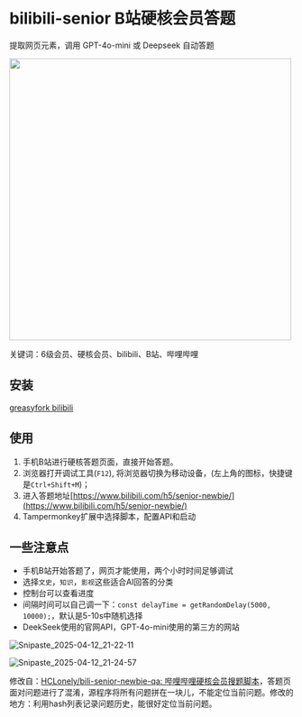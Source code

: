 # bilibili-senior B站硬核会员答题

提取网页元素，调用 GPT-4o-mini 或 Deepseek 自动答题

<img src="https://github.com/user-attachments/assets/f93b42a0-0acb-4e53-9256-015445ba8a19" width="500px">


关键词：6级会员、硬核会员、bilibili、B站、哔哩哔哩

## 安装

[greasyfork bilibili](https://greasyfork.org/fr/scripts/532626-b%E7%AB%99%E7%A1%AC%E6%A0%B8ai%E7%AD%94%E9%A2%98)

## 使用

1.  手机B站进行硬核答题页面，直接开始答题。
2.  浏览器打开调试工具(`F12`), 将浏览器切换为移动设备，(左上角的图标，快捷键是`Ctrl+Shift+M`)；
4.  进入答题地址[https://www.bilibili.com/h5/senior-newbie/](https://www.bilibili.com/h5/senior-newbie/)
5.  Tampermonkey扩展中选择脚本，配置API和启动

## 一些注意点

- 手机B站开始答题了，网页才能使用，两个小时时间足够调试
- 选择`文史`，`知识`，`影视`这些适合AI回答的分类
- 控制台可以查看进度
- 间隔时间可以自己调一下：`const delayTime = getRandomDelay(5000, 10000);`，默认是5-10s中随机选择
- DeekSeek使用的官网API，GPT-4o-mini使用的第三方的网站

![Snipaste_2025-04-12_21-22-11](https://github.com/user-attachments/assets/2e12fb6b-2e94-44da-ab8b-15fcfa67c032)

![Snipaste_2025-04-12_21-24-57](https://github.com/user-attachments/assets/1155de6d-6233-4b7c-8c3f-45d8078cee98)


修改自：[HCLonely/bili-senior-newbie-qa: 哔哩哔哩硬核会员搜题脚本](https://github.com/HCLonely/bili-senior-newbie-qa?tab=readme-ov-file)，答题页面对问题进行了混淆，源程序将所有问题拼在一块儿，不能定位当前问题。修改的地方：利用hash列表记录问题历史，能很好定位当前问题。

